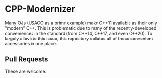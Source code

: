 # CPP-Modernizer

Many OJs (USACO as a prime example) make C++11 available as their only "modern" C++. 
This is problematic due to many of the recently-developed conveniences in the standard (from C++14, C++17, and even C++20). 
To largely alleviate this issue, this repository collates all of these convenient accessories in one place. 

## Pull Requests

These are welcome.
